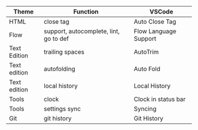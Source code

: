 Theme | Function | VSCode
----- | -------- | -------
HTML | close tag | Auto Close Tag
Flow | support, autocomplete, lint, go to def | Flow Language Support
Text Edition | trailing spaces | AutoTrim
Text edition | autofolding | Auto Fold
Text edition | local history | Local History
Tools | clock | Clock in status bar
Tools | settings sync | Syncing
Git | git history | Git History